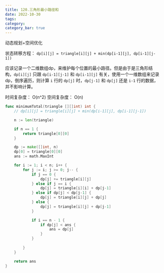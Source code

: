 ```yaml
---
title: 120.三角形最小路径和
date: 2022-10-30
tags:
category: 
category_bar: true
---
```


动态规划+空间优化

状态转移方程： `dp[i][j] = triangle[i][j] + min(dp[i-1][j], dp[i-1][j-1])` 

应该记录一个二维数组dp，来维护每个位置的最小路径。但是由于是三角形结构，`dp[i][j]` 只跟 `dp[i-1][j-1]` 和 `dp[i-1][j]` 有关，使用一个一维数组来记录dp，倒序遍历，则计算 
`i` 行的 `dp[j]` 时，`dp[j-1]` 和 `dp[j]` 还是 `i-1` 行的数据，并不影响计算。

时间复杂度： O(n^2)
空间复杂度： O(n)

```Go
func minimumTotal(triangle [][]int) int {
    // dp[i][j] = triangle[i][j] + min(dp[i-1][j], dp[i-1][j-1])

    n := len(triangle)

    if n == 1 {
        return triangle[0][0]
    }

    dp := make([]int, n)
    dp[0] = triangle[0][0]
    ans := math.MaxInt

    for i := 1; i < n; i++ {
        for j := i; j >= 0; j-- {
            if j == 0 {
                dp[j] += triangle[i][j]
            } else if j == i {
                dp[j] = triangle[i][i] + dp[j-1]
            } else if dp[j] < dp[j-1] {
                dp[j] = triangle[i][j] + dp[j]
            } else {
                dp[j] = triangle[i][j] + dp[j-1]
            }

            if i == n - 1 {
                if dp[j] < ans {
                    ans = dp[j]
                }
            }
            
        }
    }

    return ans
}
```